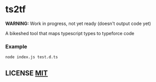 # ts2tf

**WARNING:** Work in progress, not yet ready (doesn't output code yet)

A bikeshed tool that maps typescript types to typeforce code

### Example
``` bash
node index.js test.d.ts
```

## LICENSE [MIT](LICENSE)
